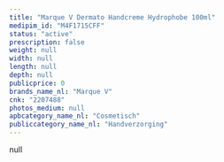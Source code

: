 ```yaml
---
title: "Marque V Dermato Handcreme Hydrophobe 100ml"
medipim_id: "M4F1715CFF"
status: "active"
prescription: false
weight: null
width: null
length: null
depth: null
publicprice: 0
brands_name_nl: "Marque V"
cnk: "2207488"
photos_medium: null
apbcategory_name_nl: "Cosmetisch"
publiccategory_name_nl: "Handverzorging"
---
```

null
